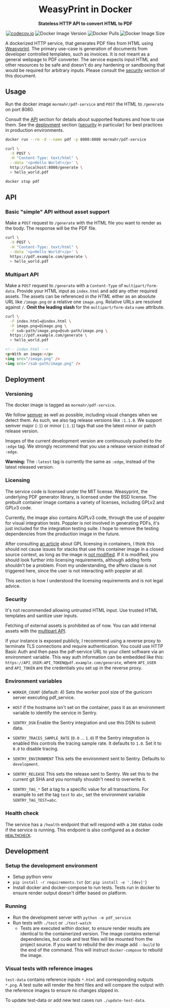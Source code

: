 <h1 align="center">WeasyPrint in Docker</h1>
<p align="center"><strong>Stateless HTTP API to convert HTML to PDF</strong></p>
<p align="center">
  <a href="https://codecov.io/github/mormahr/pdf-service?branch=main"><img alt="codecov.io" src="https://codecov.io/github/mormahr/pdf-service/coverage.svg?branch=main"/></a>
  <img alt="Docker Image Version" src="https://img.shields.io/docker/v/mormahr/pdf-service?sort=semver" />
  <img alt="Docker Pulls" src="https://img.shields.io/docker/pulls/mormahr/pdf-service" />
  <img alt="Docker Image Size" src="https://img.shields.io/docker/image-size/mormahr/pdf-service" />
</p>

A dockerized HTTP service, that generates PDF files from HTML using [Weasyprint][weasyprint].
The primary use-case is generation of documents from developer controlled templates, such as
invoices. It is not meant as a general webpage to PDF converter. The service expects input HTML and
other resources to be safe and doesn't do any hardening or sandboxing that would be required for
arbitrary inputs. Please consult the [security](#security) section of this document.

## Usage

Run the docker image `mormahr/pdf-service` and `POST` the HTML to `/generate` on port 8080.

Consult the [API](#API) section for details about supported features and how to use them.
See the [deployment](#deployment) section ([security](#security) in particular) for best practices in
production environments.

```sh
docker run --rm -d --name pdf -p 8080:8080 mormahr/pdf-service

curl \
  -X POST \
  -H "Content-Type: text/html" \
  --data '<p>Hello World!</p>' \
  http://localhost:8080/generate \
  > hello_world.pdf

docker stop pdf
```

## API

### Basic "simple" API without asset support

Make a `POST` request to `/generate` with the HTML file you want to render as the body.
The response will be the PDF file.

```sh
curl \
  -X POST \
  -H "Content-Type: text/html" \
  --data '<p>Hello World!</p>' \
  https://pdf.example.com/generate \
  > hello_world.pdf
```

### Multipart API

Make a `POST` request to `/generate` with a `Content-Type` of `multipart/form-data`. Provide your
HTML input as `index.html` and add any other required assets. The assets can be referenced _in the 
HTML_ either as an absolute URL like `/image.png` or a relative one `image.png`. Relative URLs are
resolved against `/`. **Omit the leading slash** for the `multipart/form-data` `name` attribute.

```sh
curl \
  -F index.html=@index.html \
  -F image.png=@image.png \
  -F sub-path/image.png=@sub-path/image.png \
  https://pdf.example.com/generate \
  > hello_world.pdf
```

```html
<!-- index.html -->
<p>With an image:</p>
<img src="/image.png" />
<img src="/sub-path/image.png" />
```

## Deployment

### Versioning

The docker image is tagged as `mormahr/pdf-service`.

We follow [semver][semver] as well as possible, including visual changes when we detect them.
As such, we also tag release versions like `:1.1.0`. We support semver major (`:1`) or minor (`:1.1`) tags that use the latest minor or patch
release version.

Images of the current development version are continuously pushed to the `:edge` tag.
We strongly recommend that you use a release version instead of `:edge`.

**Warning:** The `:latest` tag is currently the same as `:edge`, instead of the latest released
version.

### Licensing

The service code is licensed under the MIT license. Weasyprint, the underlying PDF generator
library, is licensed under the BSD license. The prebuilt container image contains a variety of
licenses, including GPLv2 and GPLv3 code.

Currently, the image also contains AGPLv3 code, through the use of poppler for visual integration
tests. Poppler is not involved in generating PDFs, it's  just included for the integration testing
suite. I hope to remove the testing dependencies from the production image in the future.

After consulting [an article][container-os-article-1] about GPL licensing in containers, I think
this should not  cause issues for stacks that use this container image in a closed source context,
as long as the image is [not modified][stackoverflow-aGPL-modified]. If it is modified, you should
look further into licensing requirements, although adding fonts shouldn't be a problem. From
my understanding, the affero clause is not triggered here, since the user is not interacting with 
poppler at all.

This section is how I understood the licensing requirements and is not legal advice.

### Security

It's not recommended allowing untrusted HTML input.
Use trusted HTML templates and sanitize user inputs.

Fetching of external assets is prohibited as of now. You can add internal assets with the [multipart
API](#multipart-API).

If your instance is exposed publicly, I recommend using a reverse proxy to terminate TLS connections
and require authentication. You could use HTTP Basic Auth and then pass the pdf-service URL to your
client software via an environment variable. This way auth information can be embedded like this:
`https://API_USER:API_TOKEN@pdf.example.com/generate`, where `API_USER` and `API_TOKEN` are the
credentials you set up in the reverse proxy.

### Environment variables

- `WORKER_COUNT` (default: 4) Sets the worker pool size of the gunicorn server executing pdf_service.

- `HOST` if the hostname isn't set on the container, pass it as an environment variable to identify
    the service in Sentry.
  
- `SENTRY_DSN` Enable the Sentry integration and use this DSN to submit data.
- `SENTRY_TRACES_SAMPLE_RATE` (`0.0` ... `1.0`) If the Sentry integration is enabled this controls
  the tracing sample rate. It defaults to `1.0`. Set it to `0.0` to disable tracing.
- `SENTRY_ENVIRONMENT` This sets the environment sent to Sentry. Defaults to `development`.
- `SENTRY_RELEASE` This sets the release sent to Sentry. We set this to the current git SHA and you
  normally shouldn't need to overwrite it.
- `SENTRY_TAG_*` Set a tag to a specific value for all transactions.
  For example to set the tag `test` to `abc`, set the environment variable `SENTRY_TAG_TEST=abc`.

### Health check

The service has a `/health` endpoint that will respond with a `200` status code if the service is
running. This endpoint is also configured as a docker [`HEALTHCHECK`][docker-healthcheck].

## Development

### Setup the development environment

- Setup python venv 
- `pip install -r requirements.txt` (or: `pip install -e '.[dev]'`)
- Install docker and docker-compose to run tests. 
  Tests run in docker to ensure render output doesn't differ based on platform.
  
### Running

- Run the development server with `python -m pdf_service`
- Run tests with `./test` or `./test-watch`
  - Tests are executed within docker, to ensure render results are identical to the containerized
    version. The image contains external dependencies, but code and test files will be mounted from
    the project source. If you want to rebuild the dev image add `--build` to the end of the
    command. This will instruct `docker-compose` to rebuild the image.

### Visual tests with reference images

`test-data` contains reference inputs `*.html` and corresponding outputs `*.png`.
A test suite will render the html files and will compare the output with the reference images to 
ensure no changes slipped in.

To update test-data or add new test cases run `./update-test-data`.

[weasyprint]: https://weasyprint.org
[semver]: https://semver.org
[container-os-article-1]: https://opensource.com/article/18/1/containers-gpl-and-copyleft
[stackoverflow-aGPL-modified]: https://softwareengineering.stackexchange.com/questions/107883/agpl-what-you-can-do-and-what-you-cant#comment202259_107931
[docker-healthcheck]: https://docs.docker.com/engine/reference/builder/#healthcheck
